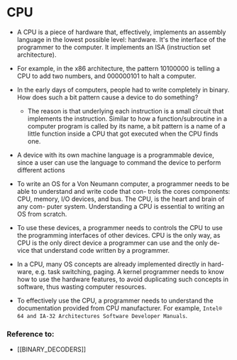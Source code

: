 # CPU
- A CPU is a piece of hardware that, effectively, implements an assembly language in the lowest possible level: hardware. It's the interface of the programmer to the computer. It implements an ISA (instruction set architecture).


-  For example, in the x86 architecture, the pattern 10100000 is telling a CPU to add two numbers, and 000000101 to halt a computer.


- In the early days of computers, people had to write completely in binary. How does such a bit pattern cause a device to do something?
	- The reason is that underlying each instruction is a small circuit that implements the instruction. Similar to how a function/subroutine in a computer program is called by its name, a bit pattern is a name of a little function inside a CPU that got executed when the CPU finds one.

- A device with its own machine language is a programmable device, since a user can use the language to command the device to perform different actions

 - To write an OS for a Von Neumann computer, a programmer needs to be able to understand and write code that con- trols the cores components: CPU, memory, I/O devices, and bus. The CPU,  is the heart and brain of any com- puter system. Understanding a CPU is essential to writing an OS from scratch.


- To use these devices, a programmer needs to controls the CPU to use the programming interfaces of other devices. CPU is the only way, as CPU is the only direct device a programmer can use and the only de- vice that understand code written by a programmer.

- In a CPU, many OS concepts are already implemented directly in hard- ware, e.g. task switching, paging. A kernel programmer needs to know how to use the hardware features, to avoid duplicating such concepts in software, thus wasting computer resources.

- To effectively use the CPU, a programmer needs to understand the documentation provided from CPU manufacturer. For example, `Intel® 64 and IA-32 Architectures Software Developer Manuals`.
### Reference to:
 - [[BINARY_DECODERS]]
 